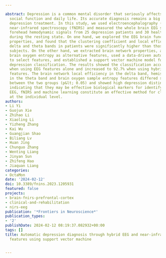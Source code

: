 ---
abstract: Depression is a common mental disorder that seriously affects patients’
  social function and daily life. Its accurate diagnosis remains a big challenge in
  depression treatment. In this study, we used electroencephalography (EEG) and functional
  near-infrared spectroscopy (fNIRS) and measured the whole brain EEG signals and
  forehead hemodynamic signals from 25 depression patients and 30 healthy subjects
  during the resting state. On one hand, we explored the EEG brain functional network
  properties, and found that the clustering coefficient and local efficiency of the
  delta and theta bands in patients were significantly higher than those in normal
  subjects. On the other hand, we extracted brain network properties, asymmetry, and
  brain oxygen entropy as alternative features, used a data-driven automated method
  to select features, and established a support vector machine model for automatic
  depression classification. The results showed the classification accuracy was 81.8%
  when using EEG features alone and increased to 92.7% when using hybrid EEG and fNIRS
  features. The brain network local efficiency in the delta band, hemispheric asymmetry
  in the theta band and brain oxygen sample entropy features differed significantly
  between the two groups (p&lt; 0.05) and showed high depression distinguishing ability
  indicating that they may be effective biological markers for identifying depression.
  EEG, fNIRS and machine learning constitute an effective method for classifying depression
  at the individual level.
authors:
- Li Yi
- Guojun Xie
- Zhihao Li
- Xiaoling Li
- Yizheng Zhang
- Kai Wu
- Guangjian Shao
- Biliang Lv
- Huan Jing
- Chunguo Zhang
- Wenting Liang
- Jinyan Sun
- Zhifeng Hao
- Jiaquan Liang
categories:
- OctaMon
date: '2024-02-12'
doi: 10.3389/fnins.2023.1205931
featured: false
projects:
- brain-fnirs-prefrontal-cortex
- clinical-and-rehabilitation
- nirs-eeg
publication: '*Frontiers in Neuroscience*'
publication_types:
- '2'
publishDate: 2024-02-12 08:19:37.082932+00:00
tags: []
title: Automatic depression diagnosis through hybrid EEG and near-infrared spectroscopy
  features using support vector machine

---
